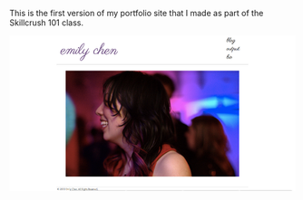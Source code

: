 This is the first version of my portfolio site that I made as part of the Skillcrush 101 class.

![](https://raw.githubusercontent.com/tenshiemi/portfolio-original/master/original_site.png)
